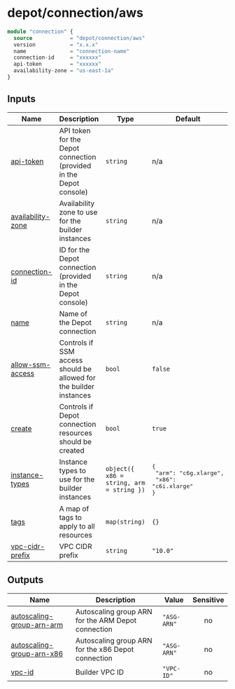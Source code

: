 # depot/connection/aws

```tf
module "connection" {
  source            = "depot/connection/aws"
  version           = "x.x.x"
  name              = "connection-name"
  connection-id     = "xxxxxx"
  api-token         = "xxxxxx"
  availability-zone = "us-east-1a"
}
```

<!-- BEGIN_TF_DOCS -->

## Inputs

| Name                                                                                 | Description                                                        | Type                                     | Default                                                            | Required |
| ------------------------------------------------------------------------------------ | ------------------------------------------------------------------ | ---------------------------------------- | ------------------------------------------------------------------ | :------: |
| <a name="input_api-token"></a> [api-token](#input_api-token)                         | API token for the Depot connection (provided in the Depot console) | `string`                                 | n/a                                                                |   yes    |
| <a name="input_availability-zone"></a> [availability-zone](#input_availability-zone) | Availability zone to use for the builder instances                 | `string`                                 | n/a                                                                |   yes    |
| <a name="input_connection-id"></a> [connection-id](#input_connection-id)             | ID for the Depot connection (provided in the Depot console)        | `string`                                 | n/a                                                                |   yes    |
| <a name="input_name"></a> [name](#input_name)                                        | Name of the Depot connection                                       | `string`                                 | n/a                                                                |   yes    |
| <a name="input_allow-ssm-access"></a> [allow-ssm-access](#input_allow-ssm-access)    | Controls if SSM access should be allowed for the builder instances | `bool`                                   | `false`                                                            |    no    |
| <a name="input_create"></a> [create](#input_create)                                  | Controls if Depot connection resources should be created           | `bool`                                   | `true`                                                             |    no    |
| <a name="input_instance-types"></a> [instance-types](#input_instance-types)          | Instance types to use for the builder instances                    | `object({ x86 = string, arm = string })` | <pre>{<br> "arm": "c6g.xlarge",<br> "x86": "c6i.xlarge"<br>}</pre> |    no    |
| <a name="input_tags"></a> [tags](#input_tags)                                        | A map of tags to apply to all resources                            | `map(string)`                            | `{}`                                                               |    no    |
| <a name="input_vpc-cidr-prefix"></a> [vpc-cidr-prefix](#input_vpc-cidr-prefix)       | VPC CIDR prefix                                                    | `string`                                 | `"10.0"`                                                           |    no    |

## Outputs

| Name                                                                                                           | Description                                        | Value       | Sensitive |
| -------------------------------------------------------------------------------------------------------------- | -------------------------------------------------- | ----------- | :-------: |
| <a name="output_autoscaling-group-arn-arm"></a> [autoscaling-group-arn-arm](#output_autoscaling-group-arn-arm) | Autoscaling group ARN for the ARM Depot connection | `"ASG-ARN"` |    no     |
| <a name="output_autoscaling-group-arn-x86"></a> [autoscaling-group-arn-x86](#output_autoscaling-group-arn-x86) | Autoscaling group ARN for the x86 Depot connection | `"ASG-ARN"` |    no     |
| <a name="output_vpc-id"></a> [vpc-id](#output_vpc-id)                                                          | Builder VPC ID                                     | `"VPC-ID"`  |    no     |

<!-- END_TF_DOCS -->
